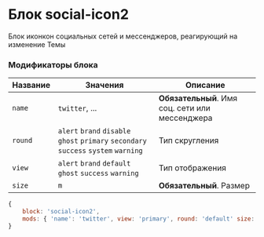 # Блок social-icon2

Блок иконкон социальных сетей и мессенджеров, реагирующий на изменение Темы

### Модификаторы блока

| Название | Значения | Описание |
| -------- | -------- | -------- |
| `name` | `twitter`, ...  | **Обязательный**. Имя соц. сети или мессенджера |
| `round` | `alert` `brand` `disable` `ghost` `primary` `secondary` `success` `system` `warning` | Тип скругления |
| `view` | `alert` `brand` `default` `ghost` `success` `warning` | Тип отображения |
| `size` | `m` | **Обязательный**. Размер |

```js
{
	block: 'social-icon2',
	mods: { 'name': 'twitter', view: 'primary', round: 'default' size: 'm' }
}
```
